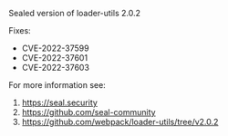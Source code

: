 Sealed version of loader-utils 2.0.2

Fixes:
- CVE-2022-37599
- CVE-2022-37601
- CVE-2022-37603

For more information see:
  1. https://seal.security
  2. https://github.com/seal-community
  3. https://github.com/webpack/loader-utils/tree/v2.0.2
